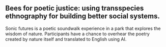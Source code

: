 ## Bees for poetic justice: using transspecies ethnography for building better social systems.

Sonic futures is a poetic soundwalk experience in a park that explores the wisdom of nature. Participants have a chance to overhear the poetry created by nature itself and translated to English using AI.
